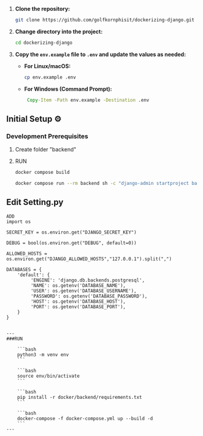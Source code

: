 
1. **Clone the repository:**
    ```bash
    git clone https://github.com/golfkornphisit/dockerizing-django.git 
    ```
2. **Change directory into the project:**
    ```bash
    cd dockerizing-django
    ```
3. **Copy the `env.example` file to `.env` and update the values as needed:**  

   - **For Linux/macOS:**  
     ```bash
     cp env.example .env
     ```
   - **For Windows (Command Prompt):**  
     ```cmd
      Copy-Item -Path env.example -Destination .env
     ```



## Initial Setup ⚙️

### Development Prerequisites

1. Create folder "backend"

2. RUN

    ```bash
    docker compose build
    ```

    ```bash
    docker compose run --rm backend sh -c "django-admin startproject backend ."
    ```



## Edit Setting.py
```
ADD
import os

SECRET_KEY = os.environ.get("DJANGO_SECRET_KEY")

DEBUG = bool(os.environ.get("DEBUG", default=0))

ALLOWED_HOSTS = os.environ.get("DJANGO_ALLOWED_HOSTS","127.0.0.1").split(",")

DATABASES = {
    'default': {
         'ENGINE': 'django.db.backends.postgresql',
         'NAME': os.getenv('DATABASE_NAME'),
         'USER': os.getenv('DATABASE_USERNAME'),
         'PASSWORD': os.getenv('DATABASE_PASSWORD'),
         'HOST': os.getenv('DATABASE_HOST'),
         'PORT': os.getenv('DATABASE_PORT'),
    }
}


---
###RUN

    ```bash
    python3 -m venv env
    ```

    ```bash
    source env/bin/activate
    ```

    ```bash
    pip install -r docker/backend/requirements.txt
    ```

    ```bash
    docker-compose -f docker-compose.yml up --build -d
    ```
---
